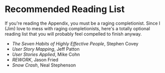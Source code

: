 # Recommended Reading List

If you're reading the Appendix, you must be a raging completionist. Since I (Jim) love to mess with raging completionists, here's a totally optional reading list that you will probably feel compelled to finish anyway.

- _The Seven Habits of Highly Effective People_, Stephen Covey
- _User Story Mapping_, Jeff Patton
- _User Stories Applied_, Mike Cohn
- _REWORK_, Jason Fried
- _Snow Crash_, Neal Stephenson
